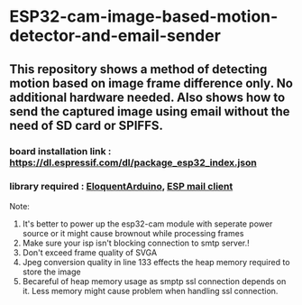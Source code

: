 # ESP32-cam-image-based-motion-detector-and-email-sender
## This repository shows a method of detecting motion based on image frame difference only. No additional hardware needed. Also shows how to send the captured image using email without the need of SD card or SPIFFS. 

### board installation link : https://dl.espressif.com/dl/package_esp32_index.json
### library required : [EloquentArduino](https://github.com/eloquentarduino/EloquentArduino), [ESP mail client](https://github.com/mobizt/ESP-Mail-Client)

Note: 
  1) It's better to power up the esp32-cam module with seperate power source or it might cause brownout while processing frames
  2) Make sure your isp isn't blocking connection to smtp server.!
  3) Don't exceed frame quality of SVGA
  4) Jpeg conversion quality in line 133 effects the heap memory required to store the image
  5) Becareful of heap memory usage as smptp ssl connection depends on it. Less memory might cause problem when handling ssl connection. 

